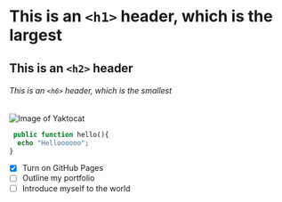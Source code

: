 # This is an `<h1>` header, which is the largest
## This is an `<h2>` header
###### This is an `<h6>` header, which is the smallest

![Image of Yaktocat](https://octodex.github.com/images/yaktocat.png)

```php
 public function hello(){
  echo "Helloooooo";
}
```

- [x] Turn on GitHub Pages
- [ ] Outline my portfolio
- [ ] Introduce myself to the world
